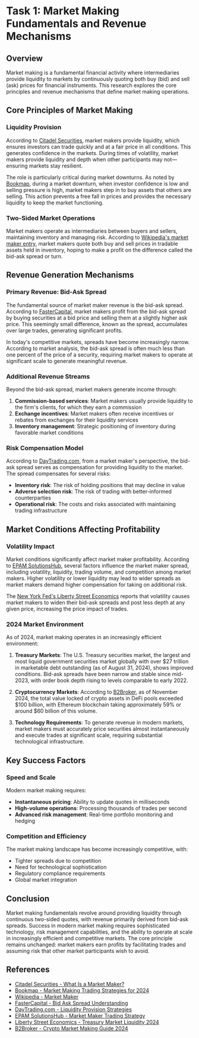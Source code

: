 # Task 1: Market Making Fundamentals and Revenue Mechanisms

## Overview

Market making is a fundamental financial activity where intermediaries provide liquidity to markets by continuously quoting both buy (bid) and sell (ask) prices for financial instruments. This research explores the core principles and revenue mechanisms that define market making operations.

## Core Principles of Market Making

### Liquidity Provision

According to [Citadel Securities](https://www.citadelsecurities.com/what-we-do/what-is-a-market-maker/), market makers provide liquidity, which ensures investors can trade quickly and at a fair price in all conditions. This generates confidence in the markets. During times of volatility, market makers provide liquidity and depth when other participants may not—ensuring markets stay resilient.

The role is particularly critical during market downturns. As noted by [Bookmap](https://bookmap.com/blog/the-secrets-of-market-making-liquidity-strategies-every-trader-must-know), during a market downturn, when investor confidence is low and selling pressure is high, market makers step in to buy assets that others are selling. This action prevents a free fall in prices and provides the necessary liquidity to keep the market functioning.

### Two-Sided Market Operations

Market makers operate as intermediaries between buyers and sellers, maintaining inventory and managing risk. According to [Wikipedia's market maker entry](https://en.wikipedia.org/wiki/Market_maker), market makers quote both buy and sell prices in tradable assets held in inventory, hoping to make a profit on the difference called the bid-ask spread or turn.

## Revenue Generation Mechanisms

### Primary Revenue: Bid-Ask Spread

The fundamental source of market maker revenue is the bid-ask spread. According to [FasterCapital](https://fastercapital.com/content/Bid-Ask-Spread--Understanding-Market-Maker-Spread-and-the-Bid-Ask-Dynamics-update.html), market makers profit from the bid-ask spread by buying securities at a bid price and selling them at a slightly higher ask price. This seemingly small difference, known as the spread, accumulates over large trades, generating significant profits.

In today's competitive markets, spreads have become increasingly narrow. According to market analysis, the bid-ask spread is often much less than one percent of the price of a security, requiring market makers to operate at significant scale to generate meaningful revenue.

### Additional Revenue Streams

Beyond the bid-ask spread, market makers generate income through:

1. **Commission-based services**: Market makers usually provide liquidity to the firm's clients, for which they earn a commission
2. **Exchange incentives**: Market makers often receive incentives or rebates from exchanges for their liquidity services
3. **Inventory management**: Strategic positioning of inventory during favorable market conditions

### Risk Compensation Model

According to [DayTrading.com](https://www.daytrading.com/liquidity-provision-strategies), from a market maker's perspective, the bid-ask spread serves as compensation for providing liquidity to the market. The spread compensates for several risks:
- **Inventory risk**: The risk of holding positions that may decline in value
- **Adverse selection risk**: The risk of trading with better-informed counterparties
- **Operational risk**: The costs and risks associated with maintaining trading infrastructure

## Market Conditions Affecting Profitability

### Volatility Impact

Market conditions significantly affect market maker profitability. According to [EPAM SolutionsHub](https://solutionshub.epam.com/blog/post/market-maker-trading-strategy), several factors influence the market maker spread, including volatility, liquidity, trading volume, and competition among market makers. Higher volatility or lower liquidity may lead to wider spreads as market makers demand higher compensation for taking on additional risk.

The [New York Fed's Liberty Street Economics](https://libertystreeteconomics.newyorkfed.org/2024/09/has-treasury-market-liquidity-improved-in-2024/) reports that volatility causes market makers to widen their bid-ask spreads and post less depth at any given price, increasing the price impact of trades.

### 2024 Market Environment

As of 2024, market making operates in an increasingly efficient environment:

1. **Treasury Markets**: The U.S. Treasury securities market, the largest and most liquid government securities market globally with over $27 trillion in marketable debt outstanding (as of August 31, 2024), shows improved conditions. Bid-ask spreads have been narrow and stable since mid-2023, with order book depth rising to levels comparable to early 2022.

2. **Cryptocurrency Markets**: According to [B2Broker](https://b2broker.com/news/crypto-market-making-what-is-it-and-what-role-does-it-play/), as of November 2024, the total value locked of crypto assets in DeFi pools exceeded $100 billion, with Ethereum blockchain taking approximately 59% or around $60 billion of this volume.

3. **Technology Requirements**: To generate revenue in modern markets, market makers must accurately price securities almost instantaneously and execute trades at significant scale, requiring substantial technological infrastructure.

## Key Success Factors

### Speed and Scale

Modern market making requires:
- **Instantaneous pricing**: Ability to update quotes in milliseconds
- **High-volume operations**: Processing thousands of trades per second
- **Advanced risk management**: Real-time portfolio monitoring and hedging

### Competition and Efficiency

The market making landscape has become increasingly competitive, with:
- Tighter spreads due to competition
- Need for technological sophistication
- Regulatory compliance requirements
- Global market integration

## Conclusion

Market making fundamentals revolve around providing liquidity through continuous two-sided quotes, with revenue primarily derived from bid-ask spreads. Success in modern market making requires sophisticated technology, risk management capabilities, and the ability to operate at scale in increasingly efficient and competitive markets. The core principle remains unchanged: market makers earn profits by facilitating trades and assuming risk that other market participants wish to avoid.

## References

- [Citadel Securities - What Is a Market Maker?](https://www.citadelsecurities.com/what-we-do/what-is-a-market-maker/)
- [Bookmap - Market Making Trading Strategies for 2024](https://bookmap.com/blog/the-secrets-of-market-making-liquidity-strategies-every-trader-must-know)
- [Wikipedia - Market Maker](https://en.wikipedia.org/wiki/Market_maker)
- [FasterCapital - Bid Ask Spread Understanding](https://fastercapital.com/content/Bid-Ask-Spread--Understanding-Market-Maker-Spread-and-the-Bid-Ask-Dynamics-update.html)
- [DayTrading.com - Liquidity Provision Strategies](https://www.daytrading.com/liquidity-provision-strategies)
- [EPAM SolutionsHub - Market Maker Trading Strategy](https://solutionshub.epam.com/blog/post/market-maker-trading-strategy)
- [Liberty Street Economics - Treasury Market Liquidity 2024](https://libertystreeteconomics.newyorkfed.org/2024/09/has-treasury-market-liquidity-improved-in-2024/)
- [B2Broker - Crypto Market Making Guide 2024](https://b2broker.com/news/crypto-market-making-what-is-it-and-what-role-does-it-play/)